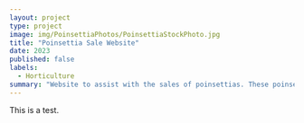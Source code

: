 ```yaml
---
layout: project
type: project
image: img/PoinsettiaPhotos/PoinsettiaStockPhoto.jpg
title: "Poinsettia Sale Website"
date: 2023
published: false
labels:
  - Horticulture
summary: "Website to assist with the sales of poinsettias. These poinsettias are used by the University of Hawaii's horticulture courses and are sold by the Horticulture Club."
---
```


This is a test.
